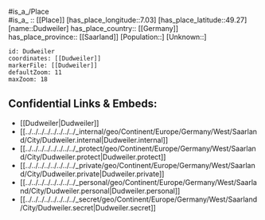 ﻿---
location: [49.27,7.03] 
mapzoom: [7,12] 
mapmarker: city 
type: City
tags:
- geo/City


SpocWebEntityId: 29903
isDeleted: false
confidential: public

---
#is_a_/Place  
#is_a_ :: [[Place]] 
[has_place_longitude::7.03] 
[has_place_latitude::49.27] 
[name::Dudweiler] 
has_place_country:: [[Germany]]  
has_place_province:: [[Saarland]] 
[Population::] 
[Unknown::] 


```leaflet
id: Dudweiler
coordinates: [[Dudweiler]] 
markerFile: [[Dudweiler]] 
defaultZoom: 11 
maxZoom: 18
```


## Confidential Links & Embeds: 
- [[Dudweiler|Dudweiler]]  
- [[../../../../../../../../_internal/geo/Continent/Europe/Germany/West/Saarland/City/Dudweiler.internal|Dudweiler.internal]] 
- [[../../../../../../../../_protect/geo/Continent/Europe/Germany/West/Saarland/City/Dudweiler.protect|Dudweiler.protect]] 
- [[../../../../../../../../_private/geo/Continent/Europe/Germany/West/Saarland/City/Dudweiler.private|Dudweiler.private]] 
- [[../../../../../../../../_personal/geo/Continent/Europe/Germany/West/Saarland/City/Dudweiler.personal|Dudweiler.personal]] 
- [[../../../../../../../../_secret/geo/Continent/Europe/Germany/West/Saarland/City/Dudweiler.secret|Dudweiler.secret]] 
